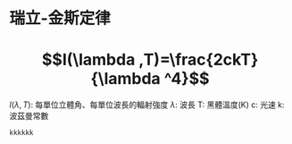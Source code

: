 # 瑞立-金斯定律
# $$I(\lambda ,T)=\frac{2ckT}{\lambda ^4}$$
$I(\lambda,T)$: 每單位立體角、每單位波長的輻射強度
$\lambda$: 波長
T: 黑體溫度(K)
c: 光速
k: 波茲曼常數

```mermaid
kkkkkk
